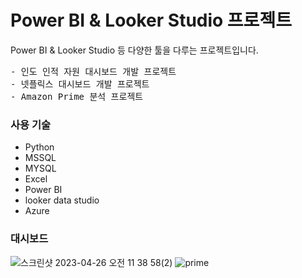 # Power BI & Looker Studio 프로젝트

Power BI & Looker Studio 등 다양한 툴을 다루는 프로젝트입니다. 
<pre>
- 인도 인적 자원 대시보드 개발 프로젝트
- 넷플릭스 대시보드 개발 프로젝트
- Amazon Prime 분석 프로젝트
</pre> 

### 사용 기술
- Python
- MSSQL
- MYSQL
- Excel
- Power BI
- looker data studio
- Azure

### 대시보드
 ![스크린샷 2023-04-26 오전 11 38 58(2)](https://user-images.githubusercontent.com/109095108/234453326-9afd6e4e-62c7-419a-b0b0-58dc9654fec7.png)
![prime](https://github.com/YoungMinDE/PowerBI_project/assets/109095108/0fe3bda6-86bb-4309-bc9a-9d9a939b2030)


